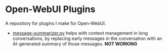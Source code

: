 # Open-WebUI Plugins

A repository for plugins I make for Open-WebUI.

* [message-summarizer.py](./message-summarizer.py) helps with context management in long conversations, by replacing
early messages in the conversation with an AI-generated summary of those messages. **NOT WORKING**

